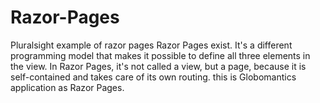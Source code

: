 # Razor-Pages
Pluralsight example of razor pages 
Razor Pages exist. It's a different programming model that makes it possible to define all three elements in the view. In Razor Pages, it's not called a view, but a page, because it is self-contained and takes care of its own routing.
this is Globomantics application as Razor Pages. 
